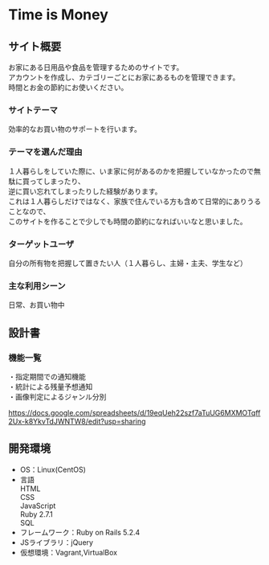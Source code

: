 # Time is Money

## サイト概要
お家にある日用品や食品を管理するためのサイトです。<br>
アカウントを作成し、カテゴリーごとにお家にあるものを管理できます。<br>
時間とお金の節約にお使いください。

### サイトテーマ
効率的なお買い物のサポートを行います。

### テーマを選んだ理由
１人暮らしをしていた際に、いま家に何があるのかを把握していなかったので無駄に買ってしまったり、<br>
逆に買い忘れてしまったりした経験があります。<br>
これは１人暮らしだけではなく、家族で住んでいる方も含めて日常的にありうることなので、<br>
このサイトを作ることで少しでも時間の節約になればいいなと思いました。<br>

### ターゲットユーザ
自分の所有物を把握して置きたい人（１人暮らし、主婦・主夫、学生など）

### 主な利用シーン
日常、お買い物中



## 設計書

### 機能一覧
・指定期間での通知機能<br>
・統計による残量予想通知<br>
・画像判定によるジャンル分別<br>

https://docs.google.com/spreadsheets/d/19eqUeh22szf7aTuUG6MXMOTqff2Ux-k8YkvTdJWNTW8/edit?usp=sharing


## 開発環境
- OS：Linux(CentOS)
- 言語<br>
      HTML<br>
      CSS<br>
      JavaScript<br>
      Ruby 2.7.1<br>
      SQL<br>
- フレームワーク：Ruby on Rails 5.2.4
- JSライブラリ：jQuery
- 仮想環境：Vagrant,VirtualBox
